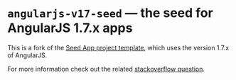 # `angularjs-v17-seed` — the seed for AngularJS 1.7.x apps

This is a fork of the [Seed App project template](https://github.com/angular/angular-seed), which uses the version 1.7.x of AngularJS.

For more information check out the related [stackoverflow question](https://stackoverflow.com/questions/50999557/how-to-start-a-new-project-with-the-latest-version-of-angularjs).
